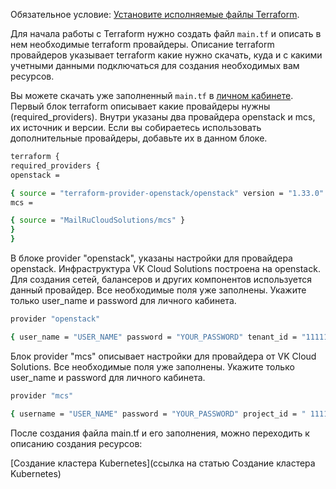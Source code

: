 Обязательное условие:
[Установите исполняемые файлы Terraform](https://mcs.mail.ru/docs/ru/additionals/terraform/terraform-installation).

Для начала работы с Terraform нужно создать файл `main.tf` и описать в нем необходимые terraform провайдеры. Описание terraform провайдеров указывает terraform какие нужно скачать, куда и с какими учетными данными подключаться для создания необходимых вам ресурсов.

Вы можете скачать уже заполненный `main.tf` в [личном кабинете](https://mcs.mail.ru/app/project/terraform/).
Первый блок terraform описывает какие провайдеры нужны (required_providers). Внутри указаны два провайдера openstack и mcs, их источник и версии. Если вы собираетесь использовать дополнительные провайдеры, добавьте их в данном блоке.

``` bash
terraform {
required_providers {
openstack =

{ source = "terraform-provider-openstack/openstack" version = "1.33.0" }
mcs =

{ source = "MailRuCloudSolutions/mcs" }
}
}

```

В блоке provider "openstack", указаны настройки для провайдера openstack. Инфраструктура VK Cloud Solutions построена на openstack. Для создания сетей, балансеров и других компонентов используется данный провайдер. Все необходимые поля уже заполнены. Укажите только user_name и password для личного кабинета.

``` bash
provider "openstack"

{ user_name = "USER_NAME" password = "YOUR_PASSWORD" tenant_id = "111111111111111111111111111" user_domain_id = "users" auth_url = "https://infra.mail.ru:35357/v3/" use_octavia = true region = "RegionOne" }
```

Блок provider "mcs" описывает настройки для провайдера от VK Cloud Solutions. Все необходимые поля уже заполнены. Укажите только user_name и password для личного кабинета.

``` bash
provider "mcs"

{ username = "USER_NAME" password = "YOUR_PASSWORD" project_id = " 111111111111111111111111111" region = "RegionOne" }
```

После создания файла main.tf и его заполнения, можно переходить к описанию создания ресурсов:

[Создание кластера Kubernetes](ссылка на статью Создание кластера Kubernetes)